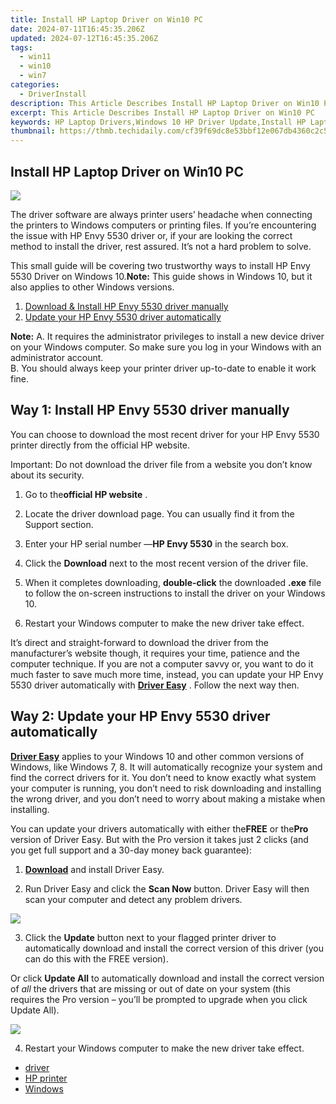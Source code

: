 ```yaml
---
title: Install HP Laptop Driver on Win10 PC
date: 2024-07-11T16:45:35.206Z
updated: 2024-07-12T16:45:35.206Z
tags:
  - win11
  - win10
  - win7
categories:
  - DriverInstall
description: This Article Describes Install HP Laptop Driver on Win10 PC
excerpt: This Article Describes Install HP Laptop Driver on Win10 PC
keywords: HP Laptop Drivers,Windows 10 HP Driver Update,Install HP Laptop Drivers Guide,HP Drivers Installation Win10,Windows 10 HP Laptop Driver Support,HP Drivers for Windows 10 PC,Compatible HP Laptop Drivers Win10
thumbnail: https://thmb.techidaily.com/cf39f69dc8e53bbf12e067db4360c2c57f8f63b2613fefed65baa25cc0a615d2.jpeg
---
```


## Install HP Laptop Driver on Win10 PC

![](https://images.drivereasy.com/wp-content/uploads/2018/02/img_5a8012476217a.jpg)

 The driver software are always printer users’ headache when connecting the printers to Windows computers or printing files. If you’re encountering the issue with HP Envy 5530 driver or, if your are looking the correct method to install the driver, rest assured. It’s not a hard problem to solve.

 This small guide will be covering two trustworthy ways to install HP Envy 5530 Driver on Windows 10.**Note:** This guide shows in Windows 10, but it also applies to other Windows versions.

1. [Download & Install HP Envy 5530 driver manually](#way1)
2. [Update your HP Envy 5530 driver automatically](#way2)

**Note:**
 A. It requires the administrator privileges to install a new device driver on your Windows computer. So make sure you log in your Windows with an administrator account.  
 B. You should always keep your printer driver up-to-date to enable it work fine.

## Way 1: Install HP Envy 5530 driver manually

 You can choose to download the most recent driver for your HP Envy 5530 printer directly from the official HP website.

 Important: Do not download the driver file from a website you don’t know about its security.

 1) Go to the**official HP website** .

 2) Locate the driver download page. You can usually find it from the Support section.

 3) Enter your HP serial number —**HP Envy 5530**  in the search box.

 4) Click the **Download**  next to the most recent version of the driver file.

 5) When it completes downloading, **double-click**  the downloaded **.exe**  file to follow the on-screen instructions to install the driver on your Windows 10.

 6) Restart your Windows computer to make the new driver take effect.

 It’s direct and straight-forward to download the driver from the manufacturer’s website though, it requires your time, patience and the computer technique. If you are not a computer savvy or, you want to do it much faster to save much more time, instead, you can update your HP Envy 5530 driver automatically with **[Driver Easy](https://tools.techidaily.com/drivereasy/download/)**  . Follow the next way then.

## Way 2: Update your HP Envy 5530 driver automatically

**[Driver Easy](https://tools.techidaily.com/drivereasy/download/)**  applies to your Windows 10 and other common versions of Windows, like Windows 7, 8\. It will automatically recognize your system and find the correct drivers for it. You don’t need to know exactly what system your computer is running, you don’t need to risk downloading and installing the wrong driver, and you don’t need to worry about making a mistake when installing.

 You can update your drivers automatically with either the**FREE** or the**Pro** version of Driver Easy. But with the Pro version it takes just 2 clicks (and you get full support and a 30-day money back guarantee):

 1) **[Download](https://tools.techidaily.com/drivereasy/download/)**   and install Driver Easy.

 2) Run Driver Easy and click the **Scan Now**   button. Driver Easy will then scan your computer and detect any problem drivers.

![](https://images.drivereasy.com/wp-content/uploads/2018/02/img_5a80170227025.jpg)

3) Click the **Update**  button next to your flagged printer driver to automatically download and install the correct version of this driver (you can do this with the FREE version).

Or click **Update All**  to automatically download and install the correct version of _all_  the drivers that are missing or out of date on your system (this requires the Pro version – you’ll be prompted to upgrade when you click Update All).

![](https://images.drivereasy.com/wp-content/uploads/2018/02/img_5a80184c31794.jpg)

4) Restart your Windows computer to make the new driver take effect.

* [driver](https://tools.techidaily.com/drivereasy/download/)
* [HP printer](https://tools.techidaily.com/drivereasy/download/)
* [Windows](https://tools.techidaily.com/drivereasy/download/)

<ins class="adsbygoogle"
     style="display:block"
     data-ad-format="autorelaxed"
     data-ad-client="ca-pub-7571918770474297"
     data-ad-slot="1223367746"></ins>



<ins class="adsbygoogle"
     style="display:block"
     data-ad-client="ca-pub-7571918770474297"
     data-ad-slot="8358498916"
     data-ad-format="auto"
     data-full-width-responsive="true"></ins>


